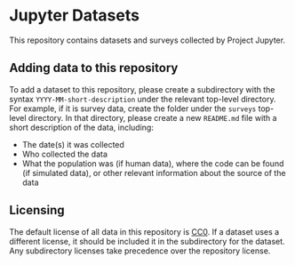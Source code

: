 # Jupyter Datasets

This repository contains datasets and surveys collected by Project Jupyter.

## Adding data to this repository

To add a dataset to this repository, please create a subdirectory with the syntax `YYYY-MM-short-description` under
the relevant top-level directory. For example, if it is survey data, create the folder under the `surveys` top-level
directory. In that directory, please create a new `README.md` file with a short description of the data, including:

* The date(s) it was collected
* Who collected the data
* What the population was (if human data), where the code can be found (if simulated data), or other relevant information about the source of the data

## Licensing

The default license of all data in this repository is [CC0](LICENSE). If a dataset uses a different license, it should be
included it in the subdirectory for the dataset. Any subdirectory licenses take precedence over the repository license.
